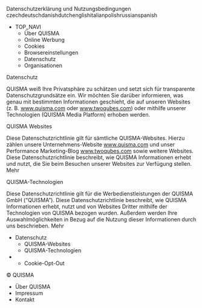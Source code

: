 Datenschutzerklärung und Nutzungsbedingungen czechdeutschdanishdutchenglishitalianpolishrussianspanish

*   TOP\_NAVI
    *   Über QUISMA
    *   Online Werbung
    *   Cookies
    *   Browsereinstellungen
    *   Datenschutz
    *   Organisationen

Datenschutz

QUISMA weiß Ihre Privatsphäre zu schätzen und setzt sich für transparente Datenschutzgrundsätze ein. Wir möchten Sie darüber informieren, was genau mit bestimmten Informationen geschieht, die auf unseren Websites (z. B. www.quisma.com oder www.twoqubes.com) oder mithilfe unserer Technologien (QUISMA Media Platform) erhoben werden.

QUISMA Websites

Diese Datenschutzrichtlinie gilt für sämtliche QUISMA-Websites. Hierzu zählen unsere Unternehmens-Website www.quisma.com und unser Performance Marketing-Blog www.twoqubes.com sowie weitere Websites. Diese Datenschutzrichtlinie beschreibt, wie QUISMA Informationen erhebt und nutzt, die Sie beim Besuchen unserer Websites zur Verfügung stellen. Mehr

QUISMA-Technologien

Diese Datenschutzrichtlinie gilt für die Werbedienstleistungen der QUISMA GmbH (“QUISMA”). Diese Datenschutzrichtlinie beschreibt, wie QUISMA Informationen erhebt, nutzt und von Websites Dritter mithilfe der Technologien von QUISMA bezogen wurden. Außerdem werden Ihre Auswahlmöglichkeiten in Bezug auf die Nutzung dieser Informationen durch uns beschrieben. Mehr

*   Datenschutz
    *   QUISMA-Websites
    *   QUISMA-Technologien
*   *   Cookie-Opt-Out

© QUISMA

*   Über QUISMA
*   Impressum
*   Kontakt
